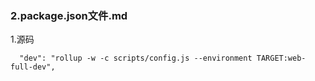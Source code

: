 ### 2.package.json文件.md ###
1.源码

```
  "dev": "rollup -w -c scripts/config.js --environment TARGET:web-full-dev",
```
